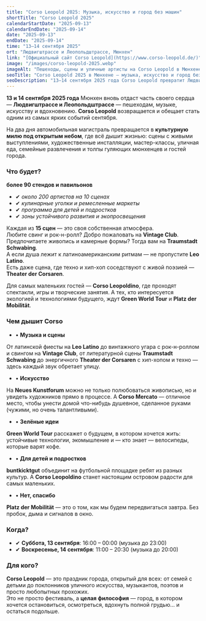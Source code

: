 ```yaml
---
title: "Corso Leopold 2025: Музыка, искусство и город без машин"
shortTitle: "Corso Leopold 2025"
calendarStartDate: "2025-09-13"
calendarEndDate: "2025-09-14"
date: "2025-09-13"
endDate: "2025-09-14"
time: "13–14 сентября 2025"
ort: "Людвигштрассе и Леопольдштрассе, Мюнхен"
link: "[Официальный сайт Corso Leopold](https://www.corso-leopold.de/)"
image: "/images/corso-leopold-2025.webp"
imageAlt: "Пешеходы, сцены и уличные артисты на Corso Leopold в Мюнхене"
seoTitle: "Corso Leopold 2025 в Мюнхене — музыка, искусство и город без машин"
seoDescription: "13–14 сентября 2025 года Corso Leopold превратит Людвигштрассе и Леопольдштрассе в культурную милю: музыка, искусство, уличная еда, детская программа и зоны устойчивого развития."
---
```


**13 и 14 сентября 2025 года** Мюнхен вновь отдаст часть своего сердца — **Людвигштрассе и Леопольдштрассе** — пешеходам, музыке, искусству и вдохновению. **Corso Leopold** возвращается и обещает стать одним из самых ярких событий сентября.

На два дня автомобильная магистраль превращается в **культурную милю под открытым небом**, где всё дышит жизнью: сцены с живыми выступлениями, художественные инсталляции, мастер-классы, уличная еда, семейные развлечения и толпы гуляющих мюнхенцев и гостей города.

### Что будет?

**более 90 стендов и павильонов**  
- ✔ _около 200 артистов на 10 сценах_  
- ✔ _кулинарные уголки и ремесленные маркеты_   
- ✔ _программа для детей и подростков_  
- ✔ _зоны устойчивого развития и экопросвещения_

Каждая из **15 сцен** — это своя собственная атмосфера.  
Любите свинг и рок-н-ролл? Добро пожаловать на **Vintage Club**.  
Предпочитаете живопись и камерные формы? Тогда вам на **Traumstadt Schwabing**.  
А если душа лежит к латиноамериканским ритмам — не пропустите **Leo Latino**.  
Есть даже сцена, где техно и хип-хоп соседствуют с живой поэзией — **Theater der Corsaren**.

Для самых маленьких гостей — **Corso Leopoldino**, где проходят спектакли, игры и творческие занятия. А тех, кто интересуется экологией и технологиями будущего, ждут **Green World Tour** и **Platz der Mobilität**.

### Чем дышит Corso

- • **Музыка и сцены** 

От латинской фиесты на **Leo Latino** до винтажного угара с рок-н-роллом и свингом на **Vintage Club**, от литературной сцены **Traumstadt Schwabing** до энергичного **Theater der Corsaren** с хип-хопом и техно — здесь каждый звук обретает улицу.

- • **Искусство**  

На **Neues Kunstforum** можно не только полюбоваться живописью, но и увидеть художников прямо в процессе. А **Corso Mercato** — отличное место, чтобы унести домой что-нибудь душевное, сделанное руками (чужими, но очень талантливыми).

- • **Зелёные идеи**  

**Green World Tour** расскажет о будущем, в котором хочется жить: устойчивые технологии, экомышление и — кто знает — велосипеды, которые варят кофе.

- • **Для детей и подростков**  

**buntkicktgut** объединит на футбольной площадке ребят из разных культур. А **Corso Leopoldino** станет настоящим островом радости для самых маленьких.

- • **Нет, спасибо**  

**Platz der Mobilität** — это о том, как мы будем передвигаться завтра. Без пробок, дыма и сигналов в окно.

### Когда?

- ✔ **Суббота, 13 сентября**: 16:00 – 00:00 (музыка до 23:00)  
- ✔ **Воскресенье, 14 сентября**: 11:00 – 20:30 (музыка до 20:00)  

### Для кого?

**Corso Leopold** — это праздник города, открытый для всех: от семей с детьми до поклонников уличного искусства, музыкантов, поэтов и просто любопытных прохожих.  
Это не просто фестиваль, а **целая философия** — город, в котором хочется остановиться, осмотреться, вдохнуть полной грудью… и остаться подольше.
